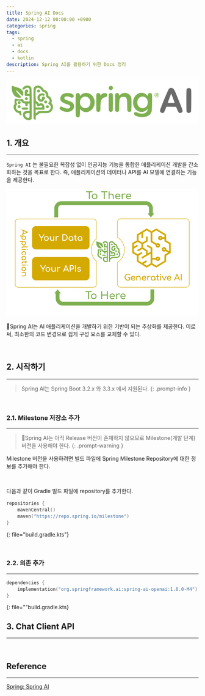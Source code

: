 ```yaml
---
title: Spring AI Docs
date: 2024-12-12 00:00:00 +0900
categories: spring
tags:
  - spring
  - ai
  - docs
  - kotlin
description: Spring AI를 활용하기 위한 Docs 정리
---
```


![spring-ai1](/assets/img/spring-ai1.svg)

## 1. 개요
---

`Spring AI` 는 불필요한 복잡성 없이 인공지능 기능을 통합한 애플리케이션 개발을 간소화하는 것을 목표로 한다. 즉, 애플리케이션의 데이터나 API를 AI 모델에 연결하는 기능을 제공한다.

![spring-ai2](/assets/img/spring-ai2.svg)

Spring AI는 AI 애플리케이션을 개발하기 위한 기반이 되는 추상화를 제공한다. 이로써, 최소한의 코드 변경으로 쉽게 구성 요소를 교체할 수 있다.

<br/>

## 2. 시작하기
---

> Spring AI는 Spring Boot 3.2.x 와 3.3.x 에서 지원된다.
{: .prompt-info }

<br/>

### 2.1. Milestone 저장소 추가
---

> Spring AI는 아직 Release 버전이 존재하지 않으므로 Milestone(개발 단계) 버전을 사용해야 한다.
{: .prompt-warning }

Milestone 버전을 사용하려면 빌드 파일에 Spring Milestone Repository에 대한 정보를 추가해야 한다.

<br/>

다음과 같이 Gradle 빌드 파일에 repository를 추가한다.

```kotlin
repositories {  
    mavenCentral()  
    maven("https://repo.spring.io/milestone")  
}
```
{: file="build.gradle.kts"}

<br/>

### 2.2. 의존 추가
---

```kotlin
dependencies {  
    implementation("org.springframework.ai:spring-ai-openai:1.0.0-M4")  
}
```
{: file=""build.gradle.kts}

## 3. Chat Client API
---

<br/>

## Reference
---

[Spring: Spring AI](https://docs.spring.io/spring-ai/reference/index.html)